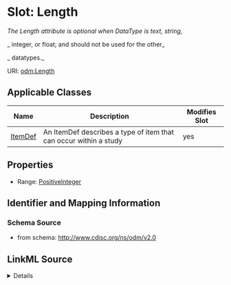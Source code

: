 # Slot: Length


_The Length attribute is optional when DataType is text, string,_

_                    integer, or float; and should not be used for the other_

_                    datatypes._



URI: [odm:Length](http://www.cdisc.org/ns/odm/v2.0/Length)



<!-- no inheritance hierarchy -->




## Applicable Classes

| Name | Description | Modifies Slot |
| --- | --- | --- |
[ItemDef](ItemDef.md) | An ItemDef describes a type of item that can occur within a study |  yes  |







## Properties

* Range: [PositiveInteger](PositiveInteger.md)





## Identifier and Mapping Information







### Schema Source


* from schema: http://www.cdisc.org/ns/odm/v2.0




## LinkML Source

<details>
```yaml
name: Length
description: "The Length attribute is optional when DataType is text, string,\n  \
  \                  integer, or float; and should not be used for the other\n   \
  \                 datatypes."
from_schema: http://www.cdisc.org/ns/odm/v2.0
rank: 1000
alias: Length
domain_of:
- ItemDef
range: positiveInteger

```
</details>